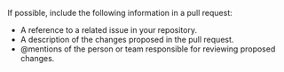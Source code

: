If possible, include the following information in a pull request:

- A reference to a related issue in your repository.
- A description of the changes proposed in the pull request.
- @mentions of the person or team responsible for reviewing proposed changes.
